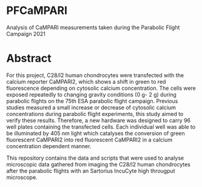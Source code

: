 # PFCaMPARI

Analysis of CaMPARI measurements taken during the Parabolic Flight Campaign 2021

# Abstract

For this project, C28/I2 human chondrocytes were transfected with the calcium reporter CaMPARI2, which shows a shift in green to red fluorescence depending on cytosolic calcium concentration. The cells were exposed repeatedly to changing gravity conditions (0 g- 2 g) during parabolic flights on the 75th ESA parabolic flight campaign. Previous studies measured a small increase or decrease of cytosolic calcium concentrations during parabolic flight experiments, this study aimed to verify these results.
Therefore, a new hardware was designed to carry 96 well plates containing the transfected cells. Each individual well was able to be illuminated by 405 nm light which catalyses the conversion of green fluorescent CaMPARI2 into red fluorescent CaMPARI2 in a calcium concentration dependent manner.

This repository contains the data and scripts that were used to analyse microscopic data gathered from imaging the C28/I2 human chondrocytes after the parabolic flights with an Sartorius IncuCyte high througput microscope.
